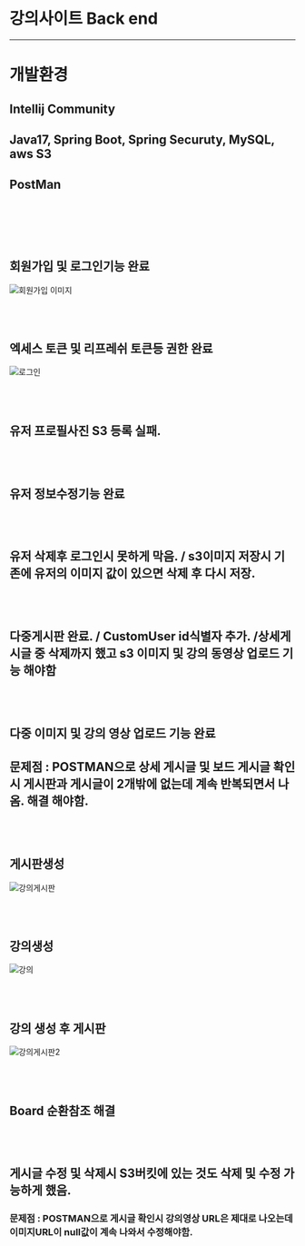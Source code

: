 ﻿# 강의사이트 Back end

<hr>

# 개발환경
## Intellij Community
## Java17, Spring Boot, Spring Securuty, MySQL, aws S3
## PostMan  

<br/>
<br/>




<br/>
<br/>

## 회원가입 및 로그인기능 완료
![회원가입 이미지](https://github.com/mingyeol1/lecture-B/blob/main/images/signIn.png)

<br/>
<br/>


## 엑세스 토큰 및 리프레쉬 토큰등 권한 완료
![로그인](https://github.com/mingyeol1/lecture-B/blob/main/images/signup.png)

<br/>
<br/>


##  유저 프로필사진 S3 등록 실패.



<br/>
<br/>


## 유저 정보수정기능 완료



<br/>
<br/>


##  유저 삭제후 로그인시 못하게 막음. / s3이미지 저장시 기존에 유저의 이미지 값이 있으면 삭제 후 다시 저장.

<br/>
<br/>


##   다중게시판 완료. / CustomUser id식별자 추가. /상세게시글 중 삭제까지 했고 s3 이미지 및 강의 동영상 업로드 기능 해야함 


<br/>
<br/>


## 다중 이미지 및 강의 영상 업로드 기능 완료 
## 문제점 : POSTMAN으로 상세 게시글 및 보드 게시글 확인 시 게시판과 게시글이 2개밖에 없는데 계속 반복되면서 나옴. 해결 해야함.
<br/>
<br/>

## 게시판생성
![강의게시판](https://github.com/mingyeol1/lecture-B/blob/main/images/createboard.png)

<br/>
<br/>

## 강의생성
![강의](https://github.com/mingyeol1/lecture-B/blob/main/images/createlecture.png)

<br/>
<br/>

## 강의 생성 후 게시판
![강의게시판2](https://github.com/mingyeol1/lecture-B/blob/main/images/read%20board2.png)

<br/>
<br/>


##  Board 순환참조 해결



<br/>
<br/>


## 게시글 수정 및 삭제시 S3버킷에 있는 것도 삭제 및 수정 가능하게 했음.    
### 문제점 : POSTMAN으로 게시글 확인시 강의영상 URL은 제대로 나오는데 이미지URL이 null값이 계속 나와서 수정해야함. 
